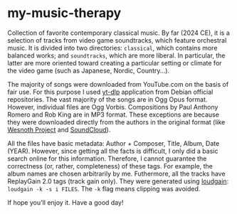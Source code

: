 # my-music-therapy

Collection of favorite contemporary classical music. By far (2024 CE), it is a selection of tracks from video game soundtracks, which feature orchestral music. It is divided into two directories: ``classical``, which contains more balanced works; and ``soundtracks``, which are more liberal. In particular, the latter are more oriented toward creating a particular setting or climate for the video game (such as Japanese, Nordic, Country…).

The majority of songs were downloaded from YouTube.com on the basis of fair use. For this purpose I used [yt-dlp](https://github.com/yt-dlp/yt-dlp#readme) application from Debian official repositories. The vast majority of the songs are in Ogg Opus format. However, individual files are Ogg Vorbis. Compositions by Paul Anthony Romero and Rob King are in MP3 format. These exceptions are because they were downloaded directly from the authors in the original format (like [Wesnoth Project](https://github.com/wesnoth/wesnoth/tree/master/data/core/music) and [SoundCloud](https://soundcloud.com/paul-anthony-romero/sets/heroes-of-might-magic-music-by)).

All the files have basic metadata: Author + Composer, Title, Album, Date (YEAR). However, since getting all the facts is difficult, I only did a basic search online for this information. Therefore, I cannot guarantee the correctness (or, rather, completeness) of these tags. For example, the album names are chosen arbitrarily by me. Futhermore, all the tracks have ReplayGain 2.0 tags (track gain only). They were generated using [loudgain](https://github.com/Moonbase59/loudgain/): ``loudgain -k -s i FILES``. The ``-k`` flag means clipping was avoided.

If hope you'll enjoy it. Have a good day!
